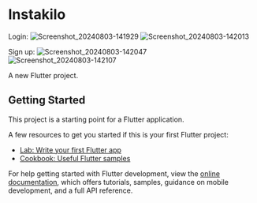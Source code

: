 # Instakilo
Login:
![Screenshot_20240803-141929](https://github.com/user-attachments/assets/83729287-951b-4241-8a66-06127d4fa67a)
![Screenshot_20240803-142013](https://github.com/user-attachments/assets/7d62e333-e3c3-4591-9d31-24fbf680514b)

Sign up:
![Screenshot_20240803-142047](https://github.com/user-attachments/assets/984cd278-0f52-426f-894c-ddb5b338dfd5)
![Screenshot_20240803-142107](https://github.com/user-attachments/assets/78daf978-2636-4bee-9408-8dcbc0baee40)

A new Flutter project.

## Getting Started

This project is a starting point for a Flutter application.

A few resources to get you started if this is your first Flutter project:

- [Lab: Write your first Flutter app](https://docs.flutter.dev/get-started/codelab)
- [Cookbook: Useful Flutter samples](https://docs.flutter.dev/cookbook)

For help getting started with Flutter development, view the
[online documentation](https://docs.flutter.dev/), which offers tutorials,
samples, guidance on mobile development, and a full API reference.
